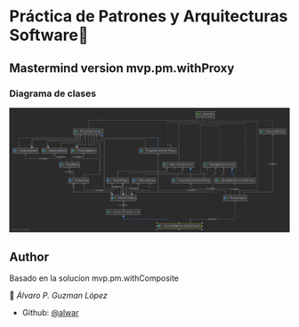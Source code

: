 # Práctica de Patrones y Arquitecturas Software👋

## Mastermind version mvp.pm.withProxy

### Diagrama de clases

![diagrama de clase](mvp.pm.withProxy_client.png)

## Author

 Basado en la solucion mvp.pm.withComposite  

👤 *Álvaro P. Guzman López*

* Github: [@alwar](https://github.com/alwar)
